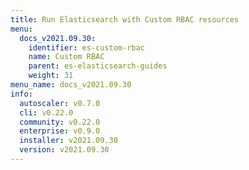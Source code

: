 ```yaml
---
title: Run Elasticsearch with Custom RBAC resources
menu:
  docs_v2021.09.30:
    identifier: es-custom-rbac
    name: Custom RBAC
    parent: es-elasticsearch-guides
    weight: 31
menu_name: docs_v2021.09.30
info:
  autoscaler: v0.7.0
  cli: v0.22.0
  community: v0.22.0
  enterprise: v0.9.0
  installer: v2021.09.30
  version: v2021.09.30
---
```


